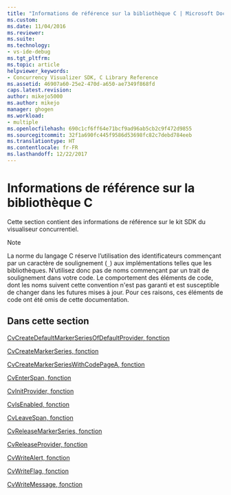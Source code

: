 ```yaml
---
title: "Informations de référence sur la bibliothèque C | Microsoft Docs"
ms.custom: 
ms.date: 11/04/2016
ms.reviewer: 
ms.suite: 
ms.technology:
- vs-ide-debug
ms.tgt_pltfrm: 
ms.topic: article
helpviewer_keywords:
- Concurrency Visualizer SDK, C Library Reference
ms.assetid: 46907a60-25e2-470d-a650-ae7349f868fd
caps.latest.revision: 
author: mikejo5000
ms.author: mikejo
manager: ghogen
ms.workload:
- multiple
ms.openlocfilehash: 690c1cf6ff64e71bcf9ad96ab5cb2c9f472d9855
ms.sourcegitcommit: 32f1a690fc445f9586d53698fc82c7debd784eeb
ms.translationtype: HT
ms.contentlocale: fr-FR
ms.lasthandoff: 12/22/2017
---
```

# <a name="c-library-reference"></a>Informations de référence sur la bibliothèque C
Cette section contient des informations de référence sur le kit SDK du visualiseur concurrentiel.  
  
> [!NOTE]
>  La norme du langage C réserve l’utilisation des identificateurs commençant par un caractère de soulignement (`_`) aux implémentations telles que les bibliothèques. N’utilisez donc pas de noms commençant par un trait de soulignement dans votre code. Le comportement des éléments de code, dont les noms suivent cette convention n'est pas garanti et est susceptible de changer dans les futures mises à jour. Pour ces raisons, ces éléments de code ont été omis de cette documentation.  
  
## <a name="in-this-section"></a>Dans cette section  
 [CvCreateDefaultMarkerSeriesOfDefaultProvider, fonction](../profiling/cvcreatedefaultmarkerseriesofdefaultprovider-function.md)  
  
 [CvCreateMarkerSeries, fonction](../profiling/cvcreatemarkerseries-function.md)  
  
 [CvCreateMarkerSeriesWithCodePageA, fonction](../profiling/cvcreatemarkerserieswithcodepagea-function.md)  
  
 [CvEnterSpan, fonction](../profiling/cventerspan-function.md)  
  
 [CvInitProvider, fonction](../profiling/cvinitprovider-function.md)  
  
 [CvIsEnabled, fonction](../profiling/cvisenabled-function.md)  
  
 [CvLeaveSpan, fonction](../profiling/cvleavespan-function.md)  
  
 [CvReleaseMarkerSeries, fonction](../profiling/cvreleasemarkerseries-function.md)  
  
 [CvReleaseProvider, fonction](../profiling/cvreleaseprovider-function.md)  
  
 [CvWriteAlert, fonction](../profiling/cvwritealert-function.md)  
  
 [CvWriteFlag, fonction](../profiling/cvwriteflag-function.md)  
  
 [CvWriteMessage, fonction](../profiling/cvwritemessage-function.md)